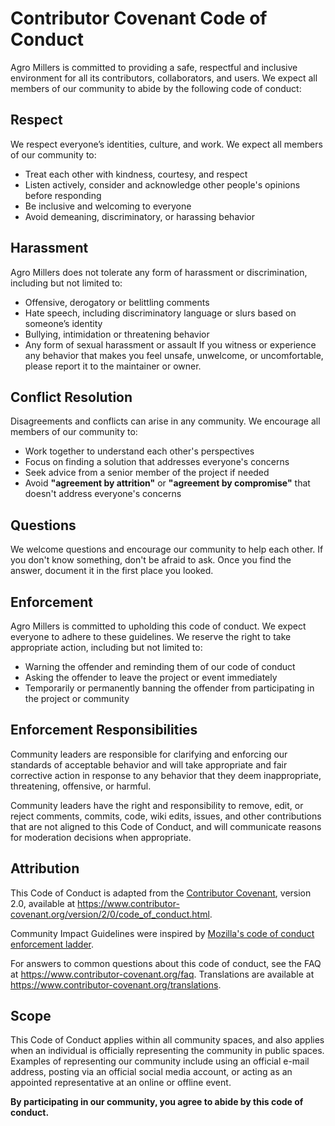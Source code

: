 # Contributor Covenant Code of Conduct

Agro Millers is committed to providing a safe, respectful and inclusive environment for all its contributors, collaborators, and users. We expect all members of our community to abide by the following code of conduct:

## Respect
We respect everyone’s identities, culture, and work. We expect all members of our community to:

- Treat each other with kindness, courtesy, and respect
- Listen actively, consider and acknowledge other people's opinions before responding
- Be inclusive and welcoming to everyone
- Avoid demeaning, discriminatory, or harassing behavior

## Harassment
Agro Millers does not tolerate any form of harassment or discrimination, including but not limited to:

- Offensive, derogatory or belittling comments
- Hate speech, including discriminatory language or slurs based on someone’s identity
- Bullying, intimidation or threatening behavior
- Any form of sexual harassment or assault
If you witness or experience any behavior that makes you feel unsafe, unwelcome, or uncomfortable, please report it to the maintainer or owner.

## Conflict Resolution
Disagreements and conflicts can arise in any community. We encourage all members of our community to:

- Work together to understand each other's perspectives
- Focus on finding a solution that addresses everyone's concerns
- Seek advice from a senior member of the project if needed
- Avoid **"agreement by attrition"** or **"agreement by compromise"** that doesn't address everyone's concerns

## Questions
We welcome questions and encourage our community to help each other. If you don't know something, don't be afraid to ask. Once you find the answer, document it in the first place you looked.

## Enforcement
Agro Millers is committed to upholding this code of conduct. We expect everyone to adhere to these guidelines. We reserve the right to take appropriate action, including but not limited to:

- Warning the offender and reminding them of our code of conduct
- Asking the offender to leave the project or event immediately
- Temporarily or permanently banning the offender from participating in the project or community

## Enforcement Responsibilities

Community leaders are responsible for clarifying and enforcing our standards of
acceptable behavior and will take appropriate and fair corrective action in
response to any behavior that they deem inappropriate, threatening, offensive,
or harmful.

Community leaders have the right and responsibility to remove, edit, or reject
comments, commits, code, wiki edits, issues, and other contributions that are
not aligned to this Code of Conduct, and will communicate reasons for moderation
decisions when appropriate.

## Attribution

This Code of Conduct is adapted from the [Contributor Covenant][homepage],
version 2.0, available at
https://www.contributor-covenant.org/version/2/0/code_of_conduct.html.

Community Impact Guidelines were inspired by [Mozilla's code of conduct
enforcement ladder](https://github.com/mozilla/diversity).

[homepage]: https://www.contributor-covenant.org

For answers to common questions about this code of conduct, see the FAQ at
https://www.contributor-covenant.org/faq. Translations are available at
https://www.contributor-covenant.org/translations.

## Scope

This Code of Conduct applies within all community spaces, and also applies when
an individual is officially representing the community in public spaces.
Examples of representing our community include using an official e-mail address,
posting via an official social media account, or acting as an appointed
representative at an online or offline event.

**By participating in our community, you agree to abide by this code of conduct.**

